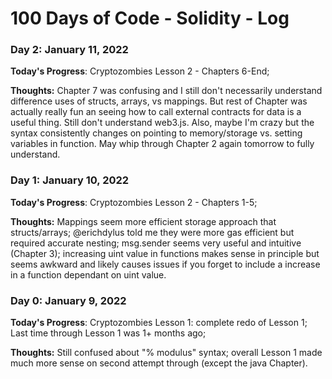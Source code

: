 # 100 Days of Code - Solidity - Log

### Day 2: January 11, 2022
**Today's Progress**: Cryptozombies Lesson 2 - Chapters 6-End;

**Thoughts:** Chapter 7 was confusing and I still don't necessarily understand difference uses of structs, arrays, vs mappings. But rest of Chapter was actually really fun an seeing how to call external contracts for data is a useful thing. Still don't understand web3.js. Also, maybe I'm crazy but the syntax consistently changes on pointing to memory/storage vs. setting variables in function. May whip through Chapter 2 again tomorrow to fully understand.

### Day 1: January 10, 2022
**Today's Progress**: Cryptozombies Lesson 2 - Chapters 1-5;

**Thoughts:** Mappings seem more efficient storage approach that structs/arrays; @erichdylus told me they were more gas efficient but required accurate nesting; msg.sender seems very useful and intuitive (Chapter 3); increasing uint value in functions makes sense in principle but seems awkward and likely causes issues if you forget to include a increase in a function dependant on uint value. 

### Day 0: January 9, 2022
**Today's Progress**: Cryptozombies Lesson 1: complete redo of Lesson 1; Last time through Lesson 1 was 1+ months ago; 

**Thoughts:** Still confused about "% modulus" syntax; overall Lesson 1 made much more sense on second attempt through (except the java Chapter). 
